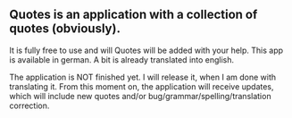 Quotes is an application with a collection of quotes (obviously).
----------------------------------------------------------------------------------------------------------------------------------------------------------------
It is fully free to use and will Quotes will be added with your help.
This app is available in german. A bit is already translated into english.

The application is NOT finished yet. I will release it, when I am done with translating it. From this moment on, the application will receive updates, which will include new quotes and/or bug/grammar/spelling/translation correction.
